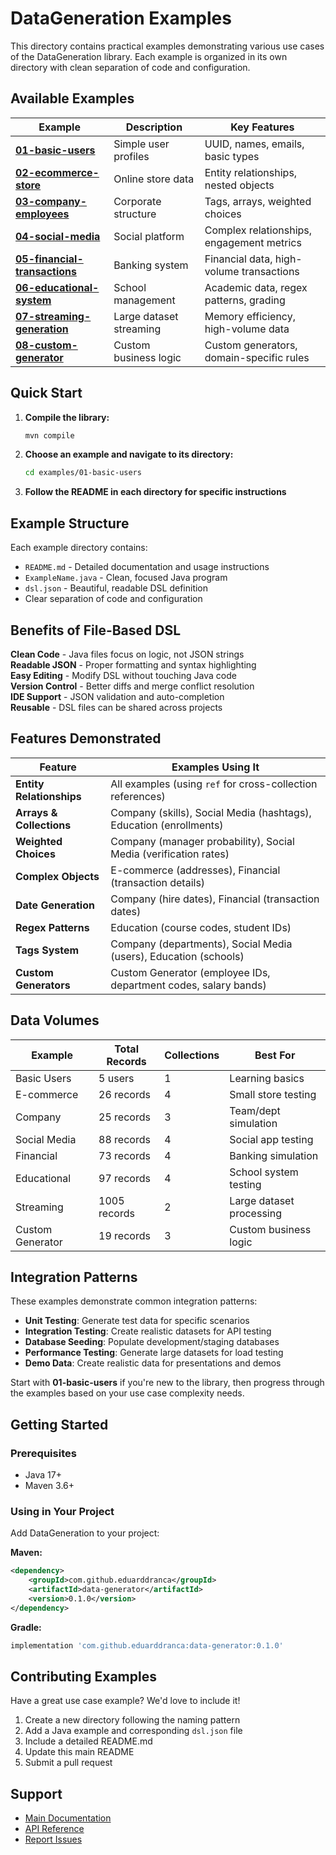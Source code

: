 # DataGeneration Examples

This directory contains practical examples demonstrating various use cases of the DataGeneration library. Each example is organized in its own directory with clean separation of code and configuration.

## Available Examples

| Example | Description          | Key Features |
|---------|----------------------|--------------|
| **[01-basic-users](01-basic-users/)** | Simple user profiles | UUID, names, emails, basic types |
| **[02-ecommerce-store](02-ecommerce-store/)** | Online store data    | Entity relationships, nested objects |
| **[03-company-employees](03-company-employees/)** | Corporate structure  | Tags, arrays, weighted choices |
| **[04-social-media](04-social-media/)** | Social platform      | Complex relationships, engagement metrics |
| **[05-financial-transactions](05-financial-transactions/)** | Banking system | Financial data, high-volume transactions |
| **[06-educational-system](06-educational-system/)** | School management | Academic data, regex patterns, grading |
| **[07-streaming-generation](07-streaming-generation/)** | Large dataset streaming | Memory efficiency, high-volume data |
| **[08-custom-generator](08-custom-generator/)** | Custom business logic | Custom generators, domain-specific rules |

## Quick Start

1. **Compile the library:**
   ```bash
   mvn compile
   ```

2. **Choose an example and navigate to its directory:**
   ```bash
   cd examples/01-basic-users
   ```

3. **Follow the README in each directory for specific instructions**

## Example Structure

Each example directory contains:
- `README.md` - Detailed documentation and usage instructions
- `ExampleName.java` - Clean, focused Java program
- `dsl.json` - Beautiful, readable DSL definition
- Clear separation of code and configuration

## Benefits of File-Based DSL

**Clean Code** - Java files focus on logic, not JSON strings  
**Readable JSON** - Proper formatting and syntax highlighting  
**Easy Editing** - Modify DSL without touching Java code  
**Version Control** - Better diffs and merge conflict resolution  
**IDE Support** - JSON validation and auto-completion  
**Reusable** - DSL files can be shared across projects  

## Features Demonstrated

| Feature | Examples Using It |
|---------|-------------------|
| **Entity Relationships** | All examples (using `ref` for cross-collection references) |
| **Arrays & Collections** | Company (skills), Social Media (hashtags), Education (enrollments) |
| **Weighted Choices** | Company (manager probability), Social Media (verification rates) |
| **Complex Objects** | E-commerce (addresses), Financial (transaction details) |
| **Date Generation** | Company (hire dates), Financial (transaction dates) |
| **Regex Patterns** | Education (course codes, student IDs) |
| **Tags System** | Company (departments), Social Media (users), Education (schools) |
| **Custom Generators** | Custom Generator (employee IDs, department codes, salary bands) |

## Data Volumes

| Example | Total Records | Collections | Best For |
|---------|---------------|-------------|----------|
| Basic Users | 5 users | 1 | Learning basics |
| E-commerce | 26 records | 4 | Small store testing |
| Company | 25 records | 3 | Team/dept simulation |
| Social Media | 88 records | 4 | Social app testing |
| Financial | 73 records | 4 | Banking simulation |
| Educational | 97 records | 4 | School system testing |
| Streaming | 1005 records | 2 | Large dataset processing |
| Custom Generator | 19 records | 3 | Custom business logic |

## Integration Patterns

These examples demonstrate common integration patterns:

- **Unit Testing**: Generate test data for specific scenarios
- **Integration Testing**: Create realistic datasets for API testing
- **Database Seeding**: Populate development/staging databases
- **Performance Testing**: Generate large datasets for load testing
- **Demo Data**: Create realistic data for presentations and demos

Start with **01-basic-users** if you're new to the library, then progress through the examples based on your use case complexity needs.

## Getting Started

### Prerequisites
- Java 17+
- Maven 3.6+

### Using in Your Project

Add DataGeneration to your project:

**Maven:**
```xml
<dependency>
    <groupId>com.github.eduarddranca</groupId>
    <artifactId>data-generator</artifactId>
    <version>0.1.0</version>
</dependency>
```

**Gradle:**
```gradle
implementation 'com.github.eduarddranca:data-generator:0.1.0'
```

## Contributing Examples

Have a great use case example? We'd love to include it!

1. Create a new directory following the naming pattern
2. Add a Java example and corresponding `dsl.json` file
3. Include a detailed README.md
4. Update this main README
5. Submit a pull request

## Support

- [Main Documentation](../README.md)
- [API Reference](../README.md#api-reference)
- [Report Issues](https://github.com/eduarddranca/DataGeneration/issues)
